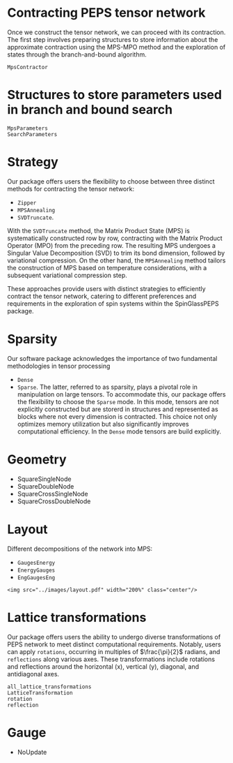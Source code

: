 # Contracting PEPS tensor network
Once we construct the tensor network, we can proceed with its contraction. The first step involves preparing structures to store information about the approximate contraction using the MPS-MPO method and the exploration of states through the branch-and-bound algorithm.

```@docs
MpsContractor
```

# Structures to store parameters used in branch and bound search
```@docs
MpsParameters
SearchParameters
```

# Strategy 
Our package offers users the flexibility to choose between three distinct methods for contracting the tensor network: 
* `Zipper`
* `MPSAnnealing`
* `SVDTruncate`.

With the `SVDTruncate` method, the Matrix Product State (MPS) is systematically constructed row by row, contracting with the Matrix Product Operator (MPO) from the preceding row. The resulting MPS undergoes a Singular Value Decomposition (SVD) to trim its bond dimension, followed by variational compression. 
On the other hand, the `MPSAnnealing` method tailors the construction of MPS based on temperature considerations, with a subsequent variational compression step. 

These approaches provide users with distinct strategies to efficiently contract the tensor network, catering to different preferences and requirements in the exploration of spin systems within the SpinGlassPEPS package.

# Sparsity 
Our software package acknowledges the importance of two fundamental methodologies in tensor processing
* `Dense` 
* `Sparse`. 
The latter, referred to as sparsity, plays a pivotal role in manipulation on large tensors. To accommodate this, our package offers the flexibility to choose the `Sparse` mode. In this mode, tensors are not explicitly constructed but are storerd in structures and represented as blocks where not every dimension is contracted. This choice not only optimizes memory utilization but also significantly improves computational efficiency. In the `Dense` mode tensors are build explicitly.

# Geometry
* SquareSingleNode
* SquareDoubleNode
* SquareCrossSingleNode
* SquareCrossDoubleNode

# Layout 
Different decompositions of the network into MPS:
* `GaugesEnergy`
* `EnergyGauges`
* `EngGaugesEng`

```@raw html
<img src="../images/layout.pdf" width="200%" class="center"/>
```

# Lattice transformations
Our package offers users the ability to undergo diverse transformations of PEPS network to meet distinct computational requirements. Notably, users can apply `rotations`, occurring in multiples of $\frac{\pi}{2}$ radians, and `reflections` along various axes. These transformations include rotations and reflections around the horizontal (x), vertical (y), diagonal, and antidiagonal axes. 

```@docs
all_lattice_transformations
LatticeTransformation
rotation
reflection
```

# Gauge 
* NoUpdate
